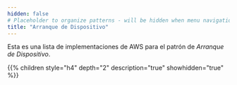 ```yaml
---
hidden: false
# Placeholder to organize patterns - will be hidden when menu navigation becomes untenable
title: "Arranque de Dispositivo"
---
```

Esta es una lista de implementaciones de AWS para el patrón de _Arranque de Dispositivo_.

{{% children style="h4" depth="2" description="true" showhidden="true" %}}